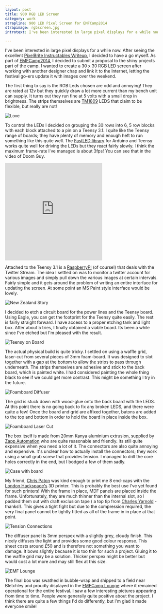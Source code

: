 ```yaml
---
layout: post
title: 900 RGB LED Screen 
category: work
strapline: 900 LED Pixel Screen for EMFCamp2014
strapimage: rgbscreen.jpg
introtext: I've been interested in large pixel displays for a while now. As part of EMFCamp2014, I decided to submit a proposal to the shiny projects part of the camp. I wanted to create a 30 x 30 RGB LED screen after working with another designer chap and link it to the Internet, letting the festival go-ers update it with images over the weekend.

---
```


I've been interested in large pixel displays for a while now. After seeing the excellent [PixelBrite Instructables Writeup](http://www.instructables.com/id/PixelBrite/), I decided to have a go myself. As part of [EMFCamp2014](http://www.emfcamp.org), I decided to submit a proposal to the shiny projects part of the camp. I wanted to create a 30 x 30 RGB LED screen after working with another designer chap and link it to the Internet, letting the festival go-ers update it with images over the weekend.

The first thing to say is the RGB Leds chosen are odd and annoying! They are rated at 12v but they quickly draw a lot more current than my bench unit can supply. It turns out they run fine at 5 volts with a small drop in brightness. The strips themselves are [TM1809](http://www.ledlightinghut.com/tm1809-digital-intelligent-led-strip-set.html) LEDS that claim to be flexible, but really are not!

![Love](https://farm4.staticflickr.com/3866/15156976315_1f2607d40a.jpg)

To control the LEDs I decided on grouping the 30 rows into 6, 5 row blocks with each block attached to a pin on a Teensy 3.1. I quite like the Teensy range of boards; they have plenty of memory and enough heft to run something like this quite well. The [FastLED library](http://fastled.io/) for Arduino and Teensy works quite well for driving the LEDs but they react fairly slowly. I think the maximum frame-rate I've managed is about 3fps! You can see that in the video of Doom Guy.

<iframe class="vine-embed" src="https://vine.co/v/MViiUllaTWb/embed/simple" width="320" height="320" frameborder="0"></iframe><script async src="//platform.vine.co/static/scripts/embed.js" charset="utf-8"></script>

Attached to the Teensy 3.1 is a [RaspberryPI](http://www.raspberrypi.org/) (of course!) that deals with the Twitter Stream. The idea I settled on was to monitor a twitter account for various images and simply pull down the various images at certain intervals. Fairly simple and it gets around the problem of writing an entire interface for updating the screen. At some point an MS Paint style interface would be lovely.

![New Zealand Story](https://farm6.staticflickr.com/5580/15133947106_d7d108ec80.jpg)

I decided to etch a circuit board for the power lines and the Teensy board. Using Eagle, you can get the footprint for the Teensy quite easily. The rest is fairly straight forward. I have access to a proper etching tank and light box. After about 5 tries, I finally obtained a viable board. Its been a while since I've etched but I'm pleased with the result.

![Teensy on Board](https://farm6.staticflickr.com/5569/15133958786_f6c5d9b3fd.jpg)

The actual physical build is quite tricky. I settled on using a waffle grid, laser-cut from several pieces of 3mm foam-board. It was designed to slot together with a gap at the bottom to allow the strips to pass through underneath. The strips themselves are adhesive and stick to the back board, which is painted white. I had considered painting the whole thing black to see if we could get more contrast. This might be something I try in the future.

![Foamboard Diffuser](https://farm4.staticflickr.com/3916/14970418668_aed42f07d0.jpg)

The grid is stuck down with wood-glue onto the back board with the LEDS. At this point there is no going back to fix any broken LEDS, and there were quite a few! Once the board and grid are affixed together, batons are added to the top and bottom in order to hold the board in place inside the box.

![Foamboard Laser Cut](https://farm6.staticflickr.com/5560/15156592892_62813cc8e8.jpg)

The box itself is made from 20mm Kanya aluminium extrusion, supplied by [Zapp Automation](http://www.zappautomation.co.uk/) who are quite reasonable and friendly. Its still quite expensive when you need a lot of it. The connectors are also quite annoying and expensive. It's unclear how to actually install the connectors; they work using a small grub screw that provides tension. I managed to drill the core holes correctly in the end, but I bodged a few of them sadly.

![Case with board](https://farm4.staticflickr.com/3837/14970409617_8f47d096d4.jpg)

My friend, [Chris Paton](https://www.facebook.com/chris.paton.507?fref=ts) was kind enough to print me 8 end-caps with the [London Hackspace's](http://london.hackspace.org.uk) 3D printer. This is probably the best use I've yet found for such printers! With the frame in place, MDF panels are placed inside the frame. Unfortunately, they are much thinner than the internal slot, so I padded them out with draft exclusion tape ( a top tip from [Charles Yarnold](https://twitter.com/CharlesYarnold) - thanks!). This gives a tight fight but due to the compression required, the very final panel cannot be tightly fitted as all of the frame in in place at that point.

![Tension Connections](https://farm6.staticflickr.com/5586/14970252239_8ed9b24a21.jpg)

The diffuser panel is 3mm perspex with a slightly grey, cloudy finish. This nicely diffuses the light and provides some good colour response. This sheet costs around £50 and is therefore not something you want to damage. It bows slightly because it is too thin for such a project. Gluing it to the waffle grid may be a solution. Thicker perspex might be better but would cost a lot more and may still flex at this size.

![EMF Lounge](https://farm4.staticflickr.com/3923/15156635162_ac4368a204.jpg)

The final box was swathed in bubble-wrap and shipped to a field near Bletchley and proudly displayed in the [EMFCamp Lounge](http://www.emfcamp.org) where it remained operational for the entire festival. I saw a few interesting pictures appearing from time to time. People were generally quite positive about the project. I think there are quite a few things I'd do differently, but I'm glad it made everyone smile!
